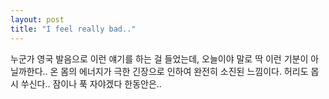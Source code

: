 ```yaml
---
layout: post
title: "I feel really bad.."
---
```


누군가 영국 발음으로 이런 얘기를 하는 걸 들었는데, 오늘이야 말로 딱 이런 기분이 아닐까한다..
온 몸의 에너지가 극한 긴장으로 인하여 완전히 소진된 느낌이다.
허리도 몹시 쑤신다..
잠이나 푹 자야겠다 한동안은..

